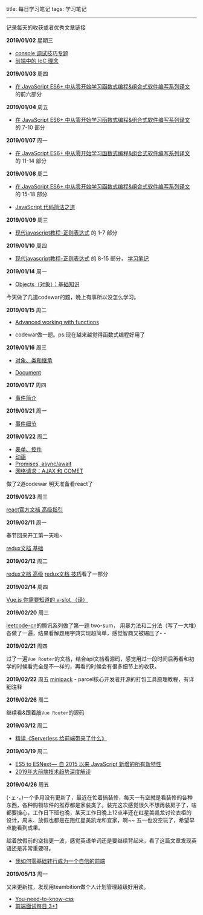 title: 每日学习笔记
tags: 学习笔记

---

记录每天的收获或者优秀文章链接

<!-- more -->

**2019/01/02** 星期三

- [console 调试技巧专题](https://juejin.im/post/5c0ee12551882545e24ef291)
- [前端中的 IoC 理念](https://juejin.im/post/5c2c47dcf265da616d544a53)

**2019/01/03** 周四

- [在 JavaScript ES6+ 中从零开始学习函数式编程&组合式软件编写系列译文](https://juejin.im/post/5a0275406fb9a04506710bbc) 的前六部分

**2019/01/04** 周五

- [在 JavaScript ES6+ 中从零开始学习函数式编程&组合式软件编写系列译文](https://juejin.im/post/5a0275406fb9a04506710bbc) 的 7-10 部分

**2019/01/07** 周一

- [在 JavaScript ES6+ 中从零开始学习函数式编程&组合式软件编写系列译文](https://juejin.im/post/5a0275406fb9a04506710bbc) 的 11-14 部分

**2019/01/08** 周二

- [在 JavaScript ES6+ 中从零开始学习函数式编程&组合式软件编写系列译文](https://juejin.im/post/5a0275406fb9a04506710bbc) 的 15-18 部分

- [JavaScript 代码简洁之道](https://juejin.im/post/5c24b7a851882509a76875e8)

**2019/01/09** 周三

- [现代javascript教程-正则表达式](https://zh.javascript.info/regular-expressions) 的 1-7 部分

**2019/01/10** 周四

- [现代javascript教程-正则表达式](https://zh.javascript.info/regular-expressions) 的 8-15 部分，
  [学习笔记](https://blog.chenkeyi.com/blog/regexp-study/)

**2019/01/14** 周一

- [Objects（对象）：基础知识](https://zh.javascript.info/object-basics)

今天做了几道codewar的题，晚上有事所以没怎么学习。

**2019/01/15** 周二

- [Advanced working with functions](https://zh.javascript.info/advanced-functions)

- codewar做一题。ps:现在越来越觉得函数式编程好用了

**2019/01/16** 周三

- [对象、类和继承](https://zh.javascript.info/object-oriented-programming)

- [Document](https://zh.javascript.info/document)

**2019/01/17** 周四

- [事件简介](https://zh.javascript.info/events)

**2019/01/21** 周一

- [事件细节](https://zh.javascript.info/event-details)

**2019/01/22** 周二

- [表单、控件](https://zh.javascript.info/forms-controls)
- [动画](https://zh.javascript.info/animation)
- [Promises, async/await](https://zh.javascript.info/async)
- [网络请求：AJAX 和 COMET](https://zh.javascript.info/xmlhttprequest)

做了2道codewar 明天准备看react了

**2019/01/23** 周三

[react官方文档 高级指引](https://react.docschina.org/docs/jsx-in-depth.html)

**2019/02/11** 周一

春节回来开工第一天啦~

[redux文档 基础](https://www.redux.org.cn/docs/basics/)

**2019/02/12** 周二

[redux文档 高级](https://www.redux.org.cn/docs/advanced/)
[redux文档 技巧](https://www.redux.org.cn/docs/recipes/)看了一部分

**2019/02/14** 周四

[Vue.js 你需要知道的 v-slot （译）](https://juejin.im/post/5c64e11151882562e4726d98)

**2019/02/20** 周三

[leetcode-cn](https://leetcode-cn.com)的腾讯系列做了第一题 two-sum，
用暴力法和二分法（写了一大堆）各做了一遍，结果看解题用字典实现超简单，感觉智商又被碾压了- -

**2019/02/21** 周四

过了一遍`Vue Router`的文档，结合api文档看源码，感觉用过一段时间后再看和初学的时候看完全是不一样的，再看的时候会有很多细节上的收获。

**2019/02/22** 周五
[minipack](https://github.com/ronami/minipack/blob/master/src/minipack.js) - parcel核心开发者开源的打包工具原理教程，有详细注释

**2019/02/26** 周二

继续看&跟着敲`Vue Router`的源码

**2019/03/12** 周二

- [精读《Serverless 给前端带来了什么》](https://zhuanlan.zhihu.com/p/58877583)

**2019/03/19** 周二

- [ES5 to ESNext —  自 2015 以来 JavaScript 新增的所有新特性](https://juejin.im/post/5c907742f265da60c95b63af)
- [2019年大前端技术趋势深度解读](https://mp.weixin.qq.com/s/lf55_ujbhOx4i3PrdCwihg)

**2019/04/26** 周五

(･ェ･。)一个多月没有更新了，最近在忙着搞装修，每天一有空就是看装修的各种东西，各种购物软件的推荐都是家装类了。装完这次感觉很久不想再装房子了，啥都要操心，工作日下班也晚，某天工作日晚上12点半还在红星美凯龙讨论衣柜的设计，周末、放假也都是在跑红星美凯龙和宜家，啊~~ 五一也没空玩了，希望早点能看到成果。

趁着放假前的空挡更一波，感觉英语单词还是要继续背起来，看了这篇文章发现英语还是非常重要呀。

- [我如何零基础转行成为一个自信的前端](https://www.yuque.com/fe9/basic/mchxkr)

**2019/05/13** 周一

又来更新拉，发现用teambition做个人计划管理超级好用诶。
- [You-need-to-know-css](https://lhammer.cn/You-need-to-know-css/#/zh-cn/translucent-borders)
- [前端面试每日 3+1](https://github.com/haizlin/fe-interview/blob/master/category/history.md)
